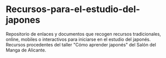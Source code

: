 # Recursos-para-el-estudio-del-japones
Repositorio de enlaces y documentos que recogen recursos tradicionales, online, mobiles o interactivos para iniciarse en el estudio del japonés. Recursos procedentes del taller "Cómo aprender japonés" del Salón del Manga de Alicante.

